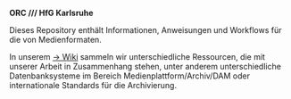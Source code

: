 **ORC /// HfG Karlsruhe**

Dieses Repository enthält Informationen, Anweisungen und Workflows für die von Medienformaten.  

In unserem [&rarr; Wiki](https://github.com/orc-hfg/ressources/wiki) sammeln wir unterschiedliche Ressourcen, die mit unserer Arbeit in Zusammenhang stehen, unter anderem unterschiedliche Datenbanksysteme im Bereich Medienplattform/Archiv/DAM oder internationale Standards für die Archivierung.
